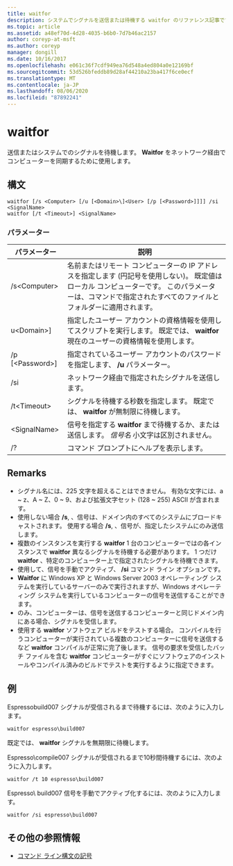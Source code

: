 ```yaml
---
title: waitfor
description: システムでシグナルを送信または待機する waitfor のリファレンス記事です。 **Waitfor** をネットワーク経由でコンピューターを同期するために使用します。
ms.topic: article
ms.assetid: a48ef70d-4d28-4035-b6b0-7d7b46ac2157
author: coreyp-at-msft
ms.author: coreyp
manager: dongill
ms.date: 10/16/2017
ms.openlocfilehash: e061c36f7cdf949ea76d548a4ed804a0e12169bf
ms.sourcegitcommit: 53d526bfeddb89d28af44210a23ba417f6ce0ecf
ms.translationtype: MT
ms.contentlocale: ja-JP
ms.lasthandoff: 08/06/2020
ms.locfileid: "87892241"
---
```

# <a name="waitfor"></a>waitfor



送信またはシステムでのシグナルを待機します。 **Waitfor** をネットワーク経由でコンピューターを同期するために使用します。



## <a name="syntax"></a>構文

```
waitfor [/s <Computer> [/u [<Domain>\]<User> [/p [<Password>]]]] /si <SignalName>
waitfor [/t <Timeout>] <SignalName>
```

### <a name="parameters"></a>パラメーター

|       パラメーター       |                                                                                         説明                                                                                          |
|-----------------------|----------------------------------------------------------------------------------------------------------------------------------------------------------------------------------------------|
|    /s\<Computer>     | 名前またはリモート コンピューターの IP アドレスを指定します (円記号を使用しない)。 既定値はローカル コンピューターです。 このパラメーターは、コマンドで指定されたすべてのファイルとフォルダーに適用されます。 |
| u\<Domain>\]<User> |                              指定したユーザー アカウントの資格情報を使用してスクリプトを実行します。 既定では、 **waitfor** 現在のユーザーの資格情報を使用します。                               |
|   /p [\<Password>]    |                                                    指定されているユーザー アカウントのパスワードを指定します、 **/u** パラメーター。                                                     |
|          /si          |                                                                        ネットワーク経由で指定されたシグナルを送信します。                                                                        |
|     /t\<Timeout>     |                                              シグナルを待機する秒数を指定します。 既定では、 **waitfor** が無制限に待機します。                                               |
|     \<SignalName>     |                                                信号を指定する **waitfor** まで待機するか、または送信します。 *信号名* 小文字は区別されません。                                                 |
|          /?           |                                                                             コマンド プロンプトにヘルプを表示します。                                                                             |

## <a name="remarks"></a>Remarks

-   シグナル名には、225 文字を超えることはできません。 有効な文字には、a ~ z、A ~ Z、0 ~ 9、および拡張文字セット (128 ~ 255) ASCII が含まれます。
-   使用しない場合 **/s**, 、信号は、ドメイン内のすべてのシステムにブロードキャストされます。 使用する場合 **/s**, 、信号が、指定したシステムにのみ送信します。
-   複数のインスタンスを実行する **waitfor** 1 台のコンピューターではの各インスタンスで **waitfor** 異なるシグナルを待機する必要があります。 1 つだけ **waitfor** 、特定のコンピューター上で指定されたシグナルを待機できます。
-   使用して、信号を手動でアクティブ、 **/si** コマンド ライン オプションです。
-   **Waitfor** に Windows XP と Windows Server 2003 オペレーティング システムを実行しているサーバーのみで実行されますが、Windows オペレーティング システムを実行しているコンピューターの信号を送信することができます。
-   のみ、コンピューターは、信号を送信するコンピューターと同じドメイン内にある場合、シグナルを受信します。
-   使用する **waitfor** ソフトウェア ビルドをテストする場合。 コンパイルを行うコンピューターが実行されている複数のコンピューターに信号を送信するなど **waitfor** コンパイルが正常に完了後します。 信号の要求を受信したバッチ ファイルを含む **waitfor** コンピューターがすぐにソフトウェアのインストールやコンパイル済みのビルドでテストを実行するように指定できます。

## <a name="examples"></a>例

Espressobuild007 シグナルが受信されるまで待機するには、次のように入力します。
```
waitfor espresso\build007
```
既定では、 **waitfor** シグナルを無期限に待機します。

Espresso\compile007 シグナルが受信されるまで10秒間待機するには、次のように入力します。
```
waitfor /t 10 espresso\build007
```
Espresso\ build007 信号を手動でアクティブ化するには、次のように入力します。
```
waitfor /si espresso\build007
```

## <a name="additional-references"></a>その他の参照情報

- [コマンド ライン構文の記号](command-line-syntax-key.md)